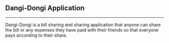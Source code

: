 ## Dangi-Dongi Application

-----

Dangi-Dongi is a bill sharing and sharing application that anyone can share the bill or any expenses they have paid with their friends so that everyone pays according to their share.




